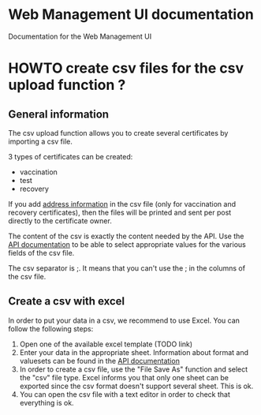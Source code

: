 # Web Management UI documentation

Documentation for the Web Management UI

# HOWTO create csv files for the csv upload function ?

## General information

The csv upload function allows you to create several certificates by importing a csv file. 

3 types of certificates can be created:
- vaccination
- test
- recovery

If you add [address information](https://github.com/admin-ch/CovidCertificate-Apidoc#address-data) in the csv file (only for vaccination and recovery certificates), then the files will be printed and sent per post directly to the certificate owner. 

The content of the csv is exactly the content needed by the API. Use the [API documentation](https://github.com/admin-ch/CovidCertificate-Apidoc#request---certificate-data) to be able to select appropriate values for the various fields of the csv file.

The csv separator is ;. It means that you can't use the ; in the columns of the csv file.

## Create a csv with excel

In order to put your data in a csv, we recommend to use Excel. You can follow the following steps:

1. Open one of the available excel template (TODO link)
2. Enter your data in the appropriate sheet. Information about format and valuesets can be found in the [API documentation](https://github.com/admin-ch/CovidCertificate-Apidoc#request---certificate-data)
3. In order to create a csv file, use the "File Save As" function and select the "csv" file type. Excel informs you that only one sheet can be exported since the csv format doesn't support several sheet. This is ok.
4. You can open the csv file with a text editor in order to check that everything is ok.
